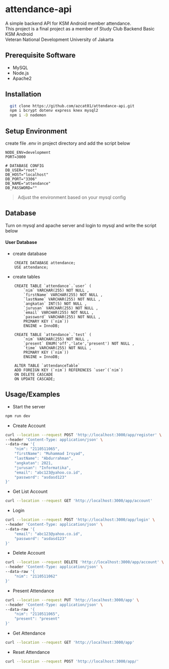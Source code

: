 
# attendance-api


A simple backend API for KSM Android member attendance.  
This project is a final project as a member of Study Club Backend Basic KSM Android  
Veteran National Development University of Jakarta


## Prerequisite Software

- MySQL
- Node.js
- Apache2


## Installation

```bash
  git clone https://github.com/azcat01/attendance-api.git
  npm i bcrypt dotenv express knex mysql2
  npm i -D nodemon
```
    
## Setup Environment
create file .env in project directory and add the script below

```
NODE_ENV=development
PORT=3000

# DATABASE CONFIG
DB_USER="root"
DB_HOST="localhost"
DB_PORT="3306"
DB_NAME="attendance"
DB_PASSWORD=""
```
> Adjust the environment based on your mysql config

## Database

Turn on mysql and apache server and login to mysql
and write the script below

#### User Database
- create database
```
    CREATE DATABASE attendance;
    USE attendance;
```

- create tables
```
    CREATE TABLE `attendance`.`user` ( 
        `nim` VARCHAR(255) NOT NULL , 
        `firstName` VARCHAR(255) NOT NULL , 
        `lastName` VARCHAR(255) NOT NULL , 
        `angkatan` INT(5) NOT NULL , 
        `jurusan` VARCHAR(255) NOT NULL , 
        `email` VARCHAR(255) NOT NULL , 
        `password` VARCHAR(255) NOT NULL , 
        PRIMARY KEY (`nim`)) 
        ENGINE = InnoDB; 

    CREATE TABLE `attendance`.`test` ( 
        `nim` VARCHAR(255) NOT NULL , 
        `present` ENUM('off','late','present') NOT NULL , 
        `time` VARCHAR(255) NOT NULL , 
        PRIMARY KEY (`nim`)) 
        ENGINE = InnoDB; 

    ALTER TABLE `attendanceTable` 
    ADD FOREIGN KEY (`nim`) REFERENCES `user`(`nim`) 
    ON DELETE CASCADE 
    ON UPDATE CASCADE; 
```
## Usage/Examples

- Start the server
```javascript
npm run dev
```

- Create Account
```bash
curl --location --request POST 'http://localhost:3000/app/register' \
--header 'Content-Type: application/json' \
--data-raw '{
    "nim": "2110511065",
    "firstName": "Muhammad Irsyad",
    "lastName": "Abdurrahman",
    "angkatan": 2021,
    "jurusan": "Informatika",
    "email": "abc123@yahoo.co.id",
    "password": "asdasd123"
}'
```
- Get List Account
```bash
curl --location --request GET 'http://localhost:3000/app/account'
```

- Login
```bash
curl --location --request POST 'http://localhost:3000/app/login' \
--header 'Content-Type: application/json' \
--data-raw '{
    "email": "abc123@yahoo.co.id",
    "password": "asdasd123"
}'
```

- Delete Account
```bash
curl --location --request DELETE 'http://localhost:3000/app/account' \
--header 'Content-Type: application/json' \
--data-raw '{
    "nim": "2110511062"
}'
```

- Present Attendance
```bash
curl --location --request PUT 'http://localhost:3000/app' \
--header 'Content-Type: application/json' \
--data-raw '{
    "nim": "2110511065",
    "present": "present"
}'
```

- Get Attendance
```bash
curl --location --request GET 'http://localhost:3000/app'
```

- Reset Attendance
```bash
curl --location --request POST 'http://localhost:3000/app/'
```
